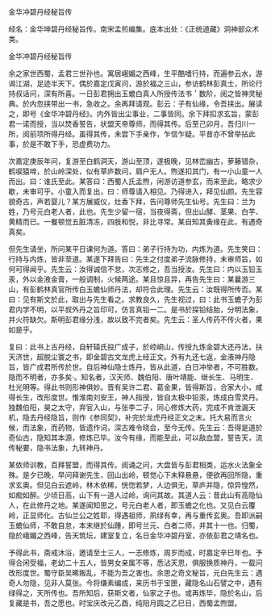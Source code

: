 金华冲碧丹经秘旨传  

经名：金华坤碧丹经秘旨传。南宋孟煎编集。底本出处：《正统道藏》洞神部众术类。  

金华冲碧丹经秘旨传  

余之家世西蜀，孟君三世孙也。寓居峨媚之西峰，生平酷嗜行持，而遍参云水，游谒江湖，足迹半天下。偶於嘉定戊寅问，游於福之三山，参访鹤林彭真士，所论行持叔话问，深有所喜。一日彭君拥出玉蟾白真人所授传法书＇数阶，阅之皆神灵秘典。於内忽挟带出一书，急收之。余再拜请观。彭云：子有仙缘，令吾挟出。展读之，即号《金华冲碧丹经》。内外皆出尘事业，二事皆同。余下拜扣求玄旨，蒙彭君一诺而授，当以焚香誓告，状盟天帝尊师，而得其传。后至己卯月，吾归川一所，阅前项所得丹经。虽得其传，未尝下手亲作，乍信乍疑。平昔亦不曾举拈此事，於是不敢下手，恐虚费功力。  

次嘉定庚辰年问，复游至白鹤洞天，游山至顶，遂极晚，见林峦幽古，萝藤错杂，鹤唳猿啼，於山岭深处，似有草庐数问，肩户无人。煦遂扣其门，有一小山童一人而出。曰：谁氏至此。某答曰：西蜀人氏孟煦，闲游访道参玄，而来至此，略求少歇，未审可乎。小童入而复出，曰：师尊请入相见。乃得进入，拜见仙颜。先生容貌奇古，声若婴儿？某方展威仪，灶香下拜，告问尊师先生仙号。先生曰：兰为姓，乃号元白老人者，此也。先生少留一宿，当夜得斋，但出山酵、茎果、白芋、黄精而已。一餐顿觉五脏清冻，四肢和悦，非比寻常。某自知其夤缘在此，有遇奇真矣。  

但先生请坐，所问某平日课何为道。答曰：弟子行持为功，内炼为道。先生笑曰：行持与内炼，皆非至道。某遂下拜告曰：先生之付度弟子流脉修持，未审师旨，如何可得闻乎。先生云：汝得诚信不怠，次志修之，吾当授汝。先生曰：内以玉铅玉汞，外以金液金膏，一般调制，火候两途。某且惊且异，再告先生曰：某曩游三山，有彭鹤林真官所传白玉蟾仙师丹法，却符合此理。先生云：汝既得所传否。某曰：见有斯文於此，取出与先生看之。求教良久，先生视过，曰：此书玉蟾子为彭君内学不明，以平叔外丹之旨印可，仿言真铅一二。是书於探铅结胎，分明法象，并火符缺欠。斯明彭君缘分浅，故以致不完者矣。先生云：圣人传药不传火者，果如是乎。  

复曰：此书上古丹经，自轩辕氏投广成子，於崆峒山，传授九炼金碧大还丹法，扶天济世，超脱尘寰之书，即金碧古文龙虎上经正文。外有九还七返，金液神丹隐旨，皆广成君所传於世。自后神仙隐士炼丹，皆从此道，白日冲举者，不可胜数。隐而不明者，亦多矣·。知名者，汉天师、魏伯阳、唐叶靖能、继长生、马明生、杜光明等。得此书则形神俱妙。晋有吴许二君、葛金果，皆得斯旨，合家大小，咸得长生，改形度世。惟淮南刘安王，神人指授，皆自太极中铅汞，炼成白雪灵丹。独魏伯阳，昊之太守，弃官入山，与张李二子，同心修炼大药，完成不肯泄漏天机，隐去丹经隐旨，则作《参同契》，补完於龙虎丹经正文之末。托大易而言火候，而法象，而药物，皆遗作词，深古难令晓会，至今无传。先生云：吾得是道於奇仙古，隐知其本源，修炼已毕。汝今有缘，而能至此，可以敌血盟，誓告天，流传秘要，隐书法象，九转神丹。  

某依师训教，百拜誓盟，而得其传。阅诵之问，大盘皆与彭君相类，运水火法象全殊。是夕已晚，早问拜谢先生，回山出岭，顿觉心下未释悬悬，便欲再回所隐，重求玄奥。但见白云遮岭，林木依稀，恍惚若梦，人边俱无，草庐并隐，惊异惶然，如痴如醉。少顷日高，山下有一道人过岭，询问其故。其道人云：昔此山有高隐仙人，在此修丹之地。某遂闻知思之，号元白老人者，即玉蟾之化也。又见白云覆岭，正显师化。古仙兰公之姓耶，得遇祖师，夙绿有幸，再与重传玄奥。吾即派嗣玉蟾仙师，不敢自怠，本末继於仙踵，即号兰元、白者二师，并其十一也。归蜀，隐於峨媚之西峰，告天筑坛，建室复立，名日金华冲碧丹室，亦依彭君之靖名也。  

予得此书，斋戒沐浴，邀请至士三人，一志修炼，周岁而成，时嘉定辛巳年也。予得合闲受福，老幼二十五人，皆男女亲属不等，悉沾天恩，俱服换质神丹，一载问改形度世。蜀守臣吴晞叛乱，不能为吾之害也。余思之奇文秘旨，元白先生云：遇奇人勿隐，见非人莫张。今将缣素编成，来历书于宝匣，藏隐名山石譬之中，遇有绿得之，天所传也。吾所知后，获斯文者，仙家之子也。或再炼毕，隐於名山，后复藏是书，吾之愿也。时宝庆改元乙酉，纯阳月圆之乙巳日，西蜀孟煦盟。  
